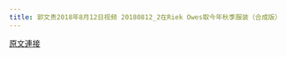 ```yaml
---
title: 郭文贵2018年8月12日视频 20180812_2在Riek Owes取今年秋季服装（合成版）
---
```


[原文連接](https://gnews.org/ThreadView/53477237)


